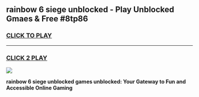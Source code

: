 
## rainbow 6 siege unblocked - Play Unblocked Gmaes & Free #8tp86
<h3>
<a href="https://news.freeplayer.one?title=rainbow_6_siege_unblocked&ref=24F">CLICK TO PLAY</a></h3>
<hr>

<h3>
<a href="https://news.freeplayer.one?title=rainbow_6_siege_unblocked&ref=24F">CLICK 2 PLAY</a>
  
</h3>

<a href="https://news.freeplayer.one?title=rainbow_6_siege_unblocked&ref=24F/"><img src="https://clearcache.store/games.png"></a>


**rainbow 6 siege unblocked games unblocked: Your Gateway to Fun and Accessible Online Gaming**
